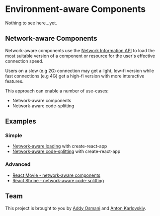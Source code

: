 # Environment-aware Components

Nothing to see here...yet.

## Network-aware Components

Network-aware components use the [Network Information API](https://developer.mozilla.org/en-US/docs/Web/API/Network_Information_API) to load the most suitable version of a component or resource for the user's effective connection speed. 

Users on a slow (e.g 2G) connection may get a light, low-fi version while fast connections (e.g 4G) get a high-fi version with more interactive features.

This approach can enable a number of use-cases:

* Network-aware components
* Network-aware code-splitting

## Examples

### Simple
* [Network-aware loading](https://github.com/GoogleChromeLabs/network-aware-components/tree/master/cra-network-aware-component) with create-react-app
* [Network-aware code-splitting](https://github.com/GoogleChromeLabs/network-aware-components/tree/master/cra-network-aware-code-splitting) with create-react-app

### Advanced
* [React Movie - network-aware components](https://github.com/GoogleChromeLabs/network-aware-components/tree/master/react-movie-network-aware-components)
* [React Shrine - network-aware code-splitting](https://github.com/GoogleChromeLabs/network-aware-components/tree/master/react-shrine-network-aware-code-splitting)

## Team

This project is brought to you by [Addy Osmani](https://github.com/addyosmani) and [Anton Karlovskiy](https://github.com/anton-karlovskiy).